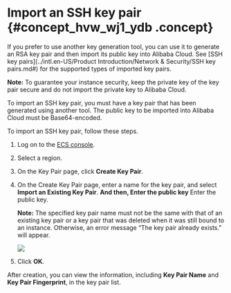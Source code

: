# Import an SSH key pair {#concept_hvw_wj1_ydb .concept}

If you prefer to use another key generation tool, you can use it to generate an RSA key pair and then import its public key into Alibaba Cloud. See [SSH key pairs](../intl.en-US/Product Introduction/Network & Security/SSH key pairs.md#) for the supported types of imported key pairs.

**Note:** To guarantee your instance security, keep the private key of the key pair secure and do not import the private key to Alibaba Cloud.

To import an SSH key pair, you must have a key pair that has been generated using another tool. The public key to be imported into Alibaba Cloud must be Base64-encoded.

To import an SSH key pair, follow these steps.

1.  Log on to the [ECS console](https://ecs.console.aliyun.com/#/home).
2.  Select a region.
3.  On the Key Pair page, click **Create Key Pair**.
4.  On the Create Key Pair page, enter a name for the key pair, and select **Import an Existing Key Pair**. **And then, Enter the public key** Enter the public key.

    **Note:** The specified key pair name must not be the same with that of an existing key pair or a key pair that was deleted when it was still bound to an instance. Otherwise, an error message “The key pair already exists.” will appear.

    ![](http://static-aliyun-doc.oss-cn-hangzhou.aliyuncs.com/assets/img/9729/4670_en-US.png)

5.  Click **OK**.

After creation, you can view the information, including **Key Pair Name** and **Key Pair Fingerprint**, in the key pair list.

